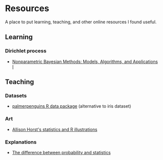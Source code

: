 # Resources
A place to put learning, teaching, and other online resources I found useful.

## Learning

### Dirichlet process
* [Nonparametric Bayesian Methods: Models, Algorithms, and Applications I](https://simons.berkeley.edu/talks/tamara-broderick-michael-jordan-01-25-2017-1)

## Teaching

### Datasets
* [palmerpenguins R data package](https://allisonhorst.github.io/palmerpenguins/) (alternative to iris dataset)

### Art
* [Allison Horst's statistics and R illustrations](https://github.com/allisonhorst/stats-illustrations)

### Explanations
* [The difference between probability and statistics](https://www3.cs.stonybrook.edu/~skiena/jaialai/excerpts/node12.html)
